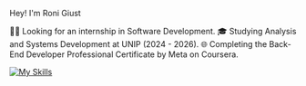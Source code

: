 Hey! I'm Roni Giust

👨‍💻 Looking for an internship in Software Development.
🎓 Studying Analysis and Systems Development at UNIP (2024 - 2026).
🌐 Completing the Back-End Developer Professional Certificate by Meta on Coursera.

[![My Skills](https://skillicons.dev/icons?i=py,js,c,cs,html,css,vscode)](https://skillicons.dev)
